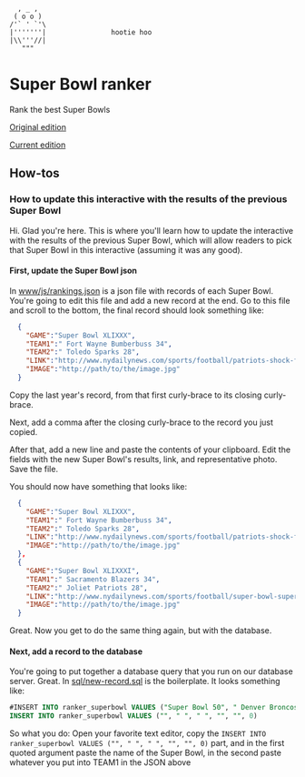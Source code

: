 ```
  , _ ,
 ( o o )
/'` ' `'\
|'''''''|                hootie hoo
|\\'''//|
   """
```

# Super Bowl ranker
Rank the best Super Bowls

[Original edition](http://interactive.nydailynews.com/2016/02/rank-greatest-games-super-bowl-history/index.html)

[Current edition](http://interactive.nydailynews.com/poll/rank-these-things/best-super-bowl-games/)

## How-tos
### How to update this interactive with the results of the previous Super Bowl
Hi. Glad you're here. This is where you'll learn how to update the interactive with the results of the previous Super Bowl, which will allow readers to pick that Super Bowl in this interactive (assuming it was any good).

#### First, update the Super Bowl json
In [www/js/rankings.json]() is a json file with records of each Super Bowl. You're going to edit this file and add a new record at the end. Go to this file and scroll to the bottom, the final record should look something like:
```json
  {
    "GAME":"Super Bowl XLIXXX",
    "TEAM1":" Fort Wayne Bumberbuss 34",
    "TEAM2":" Toledo Sparks 28",
    "LINK":"http://www.nydailynews.com/sports/football/patriots-shock-falcons-win-super-bowl-li-overtime-34-28-article-1.2965035",
    "IMAGE":"http://path/to/the/image.jpg"
  }
```

Copy the last year's record, from that first curly-brace to its closing curly-brace.

Next, add a comma after the closing curly-brace to the record you just copied.

After that, add a new line and paste the contents of your clipboard. Edit the fields with the new Super Bowl's results, link, and representative photo. Save the file.

You should now have something that looks like:
```json
  {
    "GAME":"Super Bowl XLIXXX",
    "TEAM1":" Fort Wayne Bumberbuss 34",
    "TEAM2":" Toledo Sparks 28",
    "LINK":"http://www.nydailynews.com/sports/football/patriots-shock-falcons-win-super-bowl-li-overtime-34-28-article-1.2965035",
    "IMAGE":"http://path/to/the/image.jpg"
  },
  {
    "GAME":"Super Bowl XLIXXXI",
    "TEAM1":" Sacramento Blazers 34",
    "TEAM2":" Joliet Patriots 28",
    "LINK":"http://www.nydailynews.com/sports/football/super-bowl-super-starr-bombs-kc-35-10-article-1.1545973",
    "IMAGE":"http://path/to/the/image.jpg"
  }
```

Great. Now you get to do the same thing again, but with the database.

#### Next, add a record to the database

You're going to put together a database query that you run on our database server. Great. In [sql/new-record.sql]() is the boilerplate. It looks something like:

```sql
#INSERT INTO ranker_superbowl VALUES ("Super Bowl 50", " Denver Broncos 24", " Carolina Panthers 10", "http://www.nydailynews.com/sports/football/broncos-panthers-super-bowl-50-article-1.2523494", "http://assets.nydailynews.com/polopoly_fs/1.2523491.1454897456!/img/httpImage/image.jpg_gen/derivatives/article_400/508983114.jpg", 0)
INSERT INTO ranker_superbowl VALUES ("", " ", " ", "", "", 0)
```

So what you do: Open your favorite text editor, copy the `INSERT INTO ranker_superbowl VALUES ("", " ", " ", "", "", 0)` part, and in the first quoted argument paste the name of the Super Bowl, in the second paste whatever you put into TEAM1 in the JSON above
